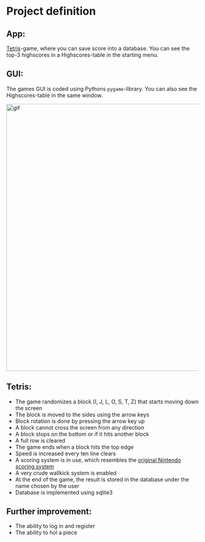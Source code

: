 # Project definition
## App:
[Tetris](https://en.wikipedia.org/wiki/Tetris)-game, where you can save score into a database. You can see the top-3 highscores in a Highscores-table in the starting menu.

## GUI:
The games GUI is coded using Pythons ```pygame```-library. You can also see the Highscores-table in the same window.

<img src=https://github.com/KalleHahl/ot-harjoitustyo/blob/main/documentation/pictures/UI.gif alt="gif" width="600" height="700" title="untitled">

## Tetris:
- The game randomizes a block (I, J, L, O, S, T, Z) that starts moving down the screen
- The block is moved to the sides using the arrow keys
- Block rotation is done by pressing the arrow key up
- A block cannot cross the screen from any direction
- A block stops on the bottom or if it hits another block
- A full row is cleared
- The game ends when a block hits the top edge
- Speed is increased every ten line clears
- A scoring system is in use, which resembles the [original Nintendo scoring system](https://tetris.wiki/Scoring#Original_Nintendo_scoring_system)
- A very crude wallkick system is enabled
- At the end of the game, the result is stored in the database under the name chosen by the user
- Database is implemented using sqlite3
## Further improvement:
* The ability to log in and register
* The ability to hol a piece
